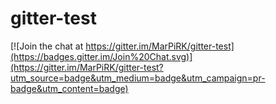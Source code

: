# gitter-test

[![Join the chat at https://gitter.im/MarPiRK/gitter-test](https://badges.gitter.im/Join%20Chat.svg)](https://gitter.im/MarPiRK/gitter-test?utm_source=badge&utm_medium=badge&utm_campaign=pr-badge&utm_content=badge)

